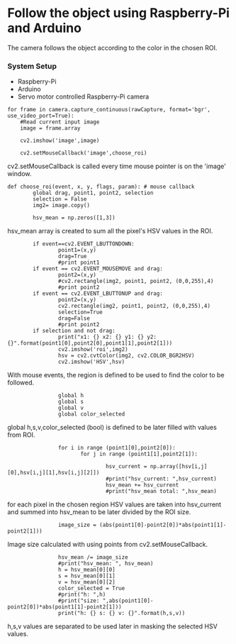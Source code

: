 # Follow the object using Raspberry-Pi and Arduino

The camera follows the object according to the color in the chosen ROI. 

### System Setup

* Raspberry-Pi
* Arduino
* Servo motor controlled Raspberry-Pi camera

```
for frame in camera.capture_continuous(rawCapture, format='bgr', use_video_port=True):
    #Read current input image
    image = frame.array

    cv2.imshow('image',image)

    cv2.setMouseCallback('image',choose_roi)
```

cv2.setMouseCallback is called every time mouse pointer is on the 'image' window. 

```
def choose_roi(event, x, y, flags, param): # mouse callback
        global drag, point1, point2, selection
        selection = False
        img2= image.copy()

        hsv_mean = np.zeros([1,3])
```

hsv_mean array is created to sum all the pixel's HSV values in the ROI. 

```
        if event==cv2.EVENT_LBUTTONDOWN:
                point1=(x,y)
                drag=True
                #print point1
        if event == cv2.EVENT_MOUSEMOVE and drag:
                point2=(x,y)
                #cv2.rectangle(img2, point1, point2, (0,0,255),4)
                #print point2
        if event == cv2.EVENT_LBUTTONUP and drag:
                point2=(x,y)
                cv2.rectangle(img2, point1, point2, (0,0,255),4)
                selection=True
                drag=False
                #print point2
        if selection and not drag:
                print("x1: {} x2: {} y1: {} y2: {}".format(point1[0],point2[0],point1[1],point2[1]))
                cv2.imshow('roi',img2)
                hsv = cv2.cvtColor(img2, cv2.COLOR_BGR2HSV)
                cv2.imshow('HSV',hsv)
```

With mouse events, the region is defined to be used to find the color to be followed.

```
                global h
                global s
                global v
                global color_selected
```

global h,s,v,color_selected (bool) is defined to be later filled with values from ROI.

``` 
                for i in range (point1[0],point2[0]):
                       for j in range (point1[1],point2[1]):

                               hsv_current = np.array([hsv[i,j][0],hsv[i,j][1],hsv[i,j][2]])
                               #print("hsv_current: ",hsv_current)
                               hsv_mean += hsv_current
                               #print("hsv_mean total: ",hsv_mean)
```

for each pixel in the chosen region HSV values are taken into hsv_current and summed into hsv_mean to be later divided by the ROI size.

```
                image_size = (abs(point1[0]-point2[0])*abs(point1[1]-point2[1]))
```

Image size calculated with using points from cv2.setMouseCallback.

```
                hsv_mean /= image_size
                #print("hsv_mean: ", hsv_mean)
                h = hsv_mean[0][0]
                s = hsv_mean[0][1]
                v = hsv_mean[0][2]
                color_selected = True
                #print("h: ",h)
                #print("size: ",abs(point1[0]-point2[0])*abs(point1[1]-point2[1]))
                print("h: {} s: {} v: {}".format(h,s,v))
```

h,s,v values are separated to be used later in masking the selected HSV values.

 






